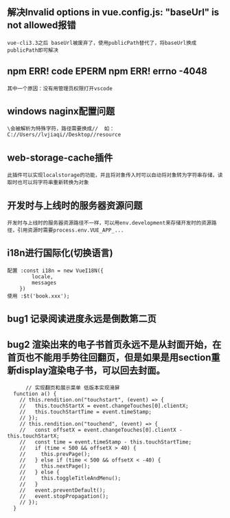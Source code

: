 ## 解决Invalid options in vue.config.js: "baseUrl" is not allowed报错
    vue-cli3.3之后 baseUrl被废弃了，使用publicPath替代了，将baseUrl换成publicPath即可解决
## npm ERR! code EPERM npm ERR! errno -4048
    其中一个原因：没有用管理员权限打开vscode
## windows naginx配置问题
    \会被解析为特殊字符，路径需要换成//  如：C://Users//lvjiaqi//Desktop//resource
## web-storage-cache插件
    此插件可以实现localstorage的功能，并且将对象传入时可以自动将对象转为字符串存储，读取时也可以将字符串重新转换为对象
## 开发时与上线时的服务器资源问题
    开发时与上线时的服务器资源路径不一样，可以用env.development来存储开发时的资源路径，引用资源时需要process.env.VUE_APP_...
## i18n进行国际化(切换语言)
    配置 :const i18n = new VueI18N({
            locale,
            messages
        })
    使用 :$t('book.xxx');
## bug1 记录阅读进度永远是倒数第二页
## bug2 渲染出来的电子书首页永远不是从封面开始，在首页也不能用手势往回翻页，但是如果是用section重新display渲染电子书，可以回去封面。





          // 实现翻页和展示菜单 低版本实现滑屏
      function a() {
        // this.rendition.on("touchstart", (event) => {
        //   this.touchStartX = event.changeTouches[0].clientX;
        //   this.touchStartTime = event.timeStamp;
        // });
        // this.rendition.on("touchend", (event) => {
        //   const offsetX = event.changeTouches[0].clientX - this.touchStartX;
        //   const time = event.timeStamp - this.touchStartTime;
        //   if (time < 500 && offsetX > 40) {
        //     this.prevPage();
        //   } else if (time < 500 && offsetX < -40) {
        //     this.nextPage();
        //   } else {
        //     this.toggleTitleAndMenu();
        //   }
        //   event.preventDefault();
        //   event.stopPropagation();
        // });
      }
